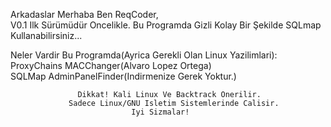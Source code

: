
Arkadaslar Merhaba Ben ReqCoder,                                                
V0.1 Ilk Sürümüdür Oncelikle. Bu Programda Gizli Kolay Bir Şekilde SQLmap       
Kullanabilirsiniz...                                                            

Neler Vardir Bu Programda(Ayrica Gerekli Olan Linux Yazilimlari):               
           ProxyChains            MACChanger(Alvaro Lopez Ortega)               
           SQLMap                AdminPanelFinder(Indirmenize Gerek Yoktur.)    

                   Dikkat! Kali Linux Ve Backtrack Onerilir.                    
                 Sadece Linux/GNU Isletim Sistemlerinde Calisir.               
                               Iyi Sizmalar!                                    


